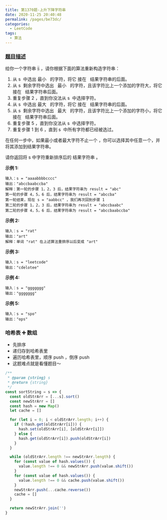 ```yaml
---
title: 第1370题-上升下降字符串
date: 2020-11-25 20:40:48
permalink: /pages/be73dc/
categories:
  - LeetCode
tags:
  - 算法
---
```


### [题目描述](https://leetcode-cn.com/problems/increasing-decreasing-string/)

给你一个字符串 <span style="background: #ddd; color: #666;">s</span> ，请你根据下面的算法重新构造字符串：

1. 从 s  中选出 最小   的字符，将它 接在   结果字符串的后面。
2. 从 s  剩余字符中选出   最小   的字符，且该字符比上一个添加的字符大，将它 接在   结果字符串后面。
3. 重复步骤 2 ，直到你没法从 s  中选择字符。
4. 从 s  中选出 最大   的字符，将它 接在   结果字符串的后面。
5. 从 s  剩余字符中选出   最大   的字符，且该字符比上一个添加的字符小，将它 接在   结果字符串后面。
6. 重复步骤 5 ，直到你没法从 s  中选择字符。
7. 重复步骤 1 到 6 ，直到 s  中所有字符都已经被选过。

在任何一步中，如果最小或者最大字符不止一个 ，你可以选择其中任意一个，并将其添加到结果字符串。

请你返回将 s 中字符重新排序后的 结果字符串 。

<!-- more -->

**示例 1:**

```
输入：s = "aaaabbbbcccc"
输出："abccbaabccba"
解释：第一轮的步骤 1，2，3 后，结果字符串为 result = "abc"
第一轮的步骤 4，5，6 后，结果字符串为 result = "abccba"
第一轮结束，现在 s = "aabbcc" ，我们再次回到步骤 1
第二轮的步骤 1，2，3 后，结果字符串为 result = "abccbaabc"
第二轮的步骤 4，5，6 后，结果字符串为 result = "abccbaabccba"
```

**示例 2:**

```
输入：s = "rat"
输出："art"
解释：单词 "rat" 在上述算法重排序以后变成 "art"
```

**示例 3:**

```
输入：s = "leetcode"
输出："cdelotee"
```

**示例 4:**

```
输入：s = "ggggggg"
输出："ggggggg"
```

**示例 5:**

```
输入：s = "spo"
输出："ops"
```

### 哈希表 ➕ 数组

- 先排序
- 递归存到哈希表里
- 遍历哈希表里，顺序 push ，倒序 push
- 这题难点就是看懂题目～

```JavaScript
/**
 * @param {string} s
 * @return {string}
 */
const sortString = s => {
  const oldStrArr = [...s].sort()
  const newStrArr = []
  const hash = new Map()
  let cache = []

  for (let i = 0; i < oldStrArr.length; i++) {
    if (!hash.get(oldStrArr[i])) {
      hash.set(oldStrArr[i], [oldStrArr[i]])
    } else {
      hash.get(oldStrArr[i]).push(oldStrArr[i])
    }
  }

  while (oldStrArr.length !== newStrArr.length) {
    for (const value of hash.values()) {
      value.length !== 0 && newStrArr.push(value.shift())
    }
    for (const value of hash.values()) {
      value.length !== 0 && cache.push(value.shift())
    }
    newStrArr.push(...cache.reverse())
    cache = []
  }

  return newStrArr.join('')
}
```

<DynamicImportPhotoSwipe style="width: 445px;"
  :items="[{src: 'https://cdn.jsdelivr.net/gh/xiaojun996/CDN/images/leetcode/increasing-decreasing-string.png',thumbnail: 'https://cdn.jsdelivr.net/gh/xiaojun996/CDN/images/leetcode/increasing-decreasing-string.png',w: 445,h: 154}]"
/>
